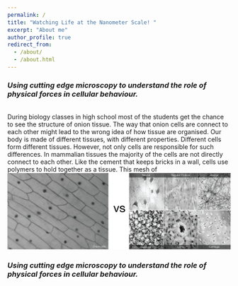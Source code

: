 ```yaml
---
permalink: /
title: "Watching Life at the Nanometer Scale! "
excerpt: "About me"
author_profile: true
redirect_from:
  - /about/
  - /about.html
---
```


<h3><i>Using cutting edge microscopy to understand the role of physical forces in cellular behaviour.</i></h3>
<br>
During biology classes in high school most of the students get the chance to see the structure of onion tissue. The way that onion cells are connect to each other might lead to the wrong idea of how tissue are organised. Our body is made of different tissues, with different properties. Different cells form different tissues. However, not only cells are responsible for such differences.
In mammalian tissues the majority of the cells are not directly connect to each other. Like the cement that keeps bricks in a wall, cells use polymers to hold together as a tissue. This mesh of 

<br>
<img src='/images/types_tissue.png'>
<h3><i>Using cutting edge microscopy to understand the role of physical forces in cellular behaviour.</i></h3>
